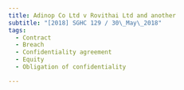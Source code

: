 ```yaml
---
title: Adinop Co Ltd v Rovithai Ltd and another 
subtitle: "[2018] SGHC 129 / 30\_May\_2018"
tags:
  - Contract
  - Breach
  - Confidentiality agreement
  - Equity
  - Obligation of confidentiality

---
```


